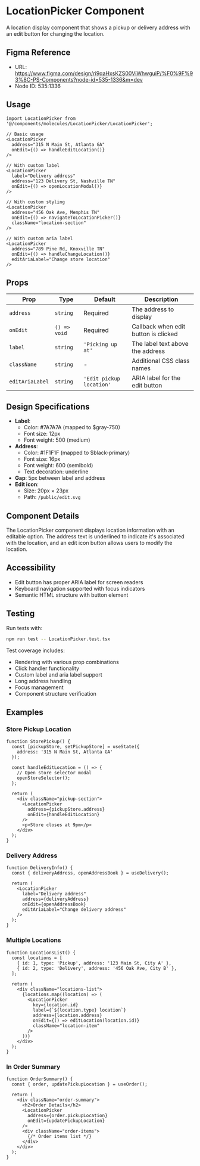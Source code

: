 # LocationPicker Component

A location display component that shows a pickup or delivery address with an edit button for changing the location.

## Figma Reference

- URL: https://www.figma.com/design/ri9qaHxsKZS00ViWhwguiP/%F0%9F%93%8C-PS-Components?node-id=535-1336&m=dev
- Node ID: 535:1336

## Usage

```tsx
import LocationPicker from '@/components/molecules/LocationPicker/LocationPicker';

// Basic usage
<LocationPicker
  address="315 N Main St, Atlanta GA"
  onEdit={() => handleEditLocation()}
/>

// With custom label
<LocationPicker
  label="Delivery address"
  address="123 Delivery St, Nashville TN"
  onEdit={() => openLocationModal()}
/>

// With custom styling
<LocationPicker
  address="456 Oak Ave, Memphis TN"
  onEdit={() => navigateToLocationPicker()}
  className="location-section"
/>

// With custom aria label
<LocationPicker
  address="789 Pine Rd, Knoxville TN"
  onEdit={() => handleChangeLocation()}
  editAriaLabel="Change store location"
/>
```

## Props

| Prop | Type | Default | Description |
|------|------|---------|-------------|
| `address` | `string` | Required | The address to display |
| `onEdit` | `() => void` | Required | Callback when edit button is clicked |
| `label` | `string` | `'Picking up at'` | The label text above the address |
| `className` | `string` | - | Additional CSS class names |
| `editAriaLabel` | `string` | `'Edit pickup location'` | ARIA label for the edit button |

## Design Specifications

- **Label**: 
  - Color: #7A7A7A (mapped to $gray-750)
  - Font size: 12px
  - Font weight: 500 (medium)
- **Address**: 
  - Color: #1F1F1F (mapped to $black-primary)
  - Font size: 16px
  - Font weight: 600 (semibold)
  - Text decoration: underline
- **Gap**: 5px between label and address
- **Edit icon**: 
  - Size: 20px × 23px
  - Path: `/public/edit.svg`

## Component Details

The LocationPicker component displays location information with an editable option. The address text is underlined to indicate it's associated with the location, and an edit icon button allows users to modify the location.

## Accessibility

- Edit button has proper ARIA label for screen readers
- Keyboard navigation supported with focus indicators
- Semantic HTML structure with button element

## Testing

Run tests with:

```bash
npm run test -- LocationPicker.test.tsx
```

Test coverage includes:
- Rendering with various prop combinations
- Click handler functionality
- Custom label and aria label support
- Long address handling
- Focus management
- Component structure verification

## Examples

### Store Pickup Location

```tsx
function StorePickup() {
  const [pickupStore, setPickupStore] = useState({
    address: '315 N Main St, Atlanta GA'
  });

  const handleEditLocation = () => {
    // Open store selector modal
    openStoreSelector();
  };

  return (
    <div className="pickup-section">
      <LocationPicker
        address={pickupStore.address}
        onEdit={handleEditLocation}
      />
      <p>Store closes at 9pm</p>
    </div>
  );
}
```

### Delivery Address

```tsx
function DeliveryInfo() {
  const { deliveryAddress, openAddressBook } = useDelivery();

  return (
    <LocationPicker
      label="Delivery address"
      address={deliveryAddress}
      onEdit={openAddressBook}
      editAriaLabel="Change delivery address"
    />
  );
}
```

### Multiple Locations

```tsx
function LocationsList() {
  const locations = [
    { id: 1, type: 'Pickup', address: '123 Main St, City A' },
    { id: 2, type: 'Delivery', address: '456 Oak Ave, City B' },
  ];

  return (
    <div className="locations-list">
      {locations.map((location) => (
        <LocationPicker
          key={location.id}
          label={`${location.type} location`}
          address={location.address}
          onEdit={() => editLocation(location.id)}
          className="location-item"
        />
      ))}
    </div>
  );
}
```

### In Order Summary

```tsx
function OrderSummary() {
  const { order, updatePickupLocation } = useOrder();

  return (
    <div className="order-summary">
      <h2>Order Details</h2>
      <LocationPicker
        address={order.pickupLocation}
        onEdit={updatePickupLocation}
      />
      <div className="order-items">
        {/* Order items list */}
      </div>
    </div>
  );
}
```